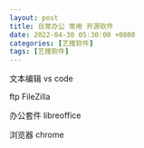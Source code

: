 ```yaml
---
layout: post
title: 日常办公 常用 开源软件
date: 2022-04-30 05:30:00 +0800
categories: [艺搜软件]
tags: [艺搜软件]
---
```

文本编辑 vs code

ftp FileZilla

办公套件 libreoffice

浏览器 chrome